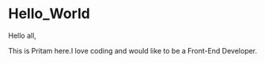 # Hello_World

Hello all,

This is Pritam here.I love coding and would like to be a Front-End Developer.
